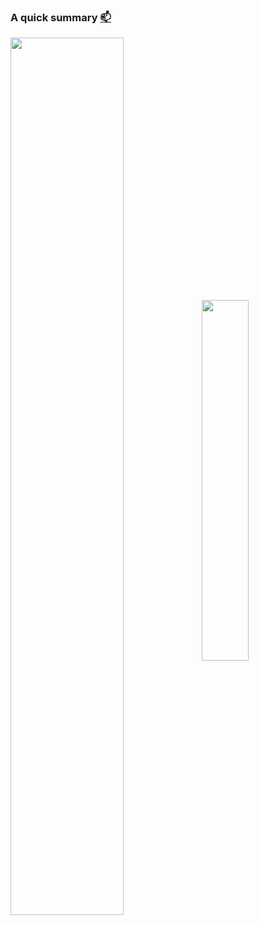 ### A quick summary [📫](https://raymondt.co.uk/contact)

<a href="https://raymondt.co.uk/contact"><img align="center" width="60%" src="https://github-readme-stats.vercel.app/api?username=raymondkirk&count_private=true&include_all_commits=true&show_icons=true&theme=dracula"/></a>
<a href="https://raymondt.co.uk/contact"><img align="center" width="38.4760738255%" src="https://github-readme-stats.vercel.app/api/top-langs/?username=raymondkirk&theme=dracula&layout=compact&langs_count=10"/></a>
